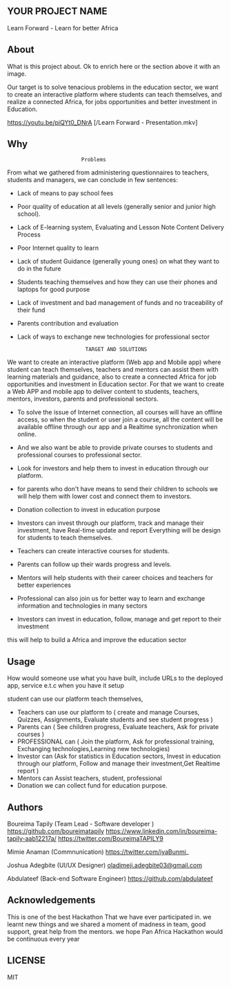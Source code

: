 ## YOUR PROJECT NAME

Learn Forward - Learn for better Africa


## About

What is this project about. Ok to enrich here or the section above it with an image. 

Our target is to solve tenacious problems in the education sector, we want to create an interactive platform where students can teach themselves, and realize a connected Africa, for jobs opportunities and better investment in Education.

https://youtu.be/piQYt0_DNrA
[/Learn Forward - Presentation.mkv]


## Why

                            Problems
From what we gathered from administering questionnaires to teachers, students and managers, we can conclude in few sentences:
- Lack of means to pay school fees
- Poor quality of education at all levels (generally senior and junior high school).
- Lack of E-learning system, Evaluating and Lesson Note Content Delivery Process
- Poor Internet quality to learn
- Lack of student Guidance (generally young ones) on what they want to do in the future
- Students teaching themselves and how they can use their phones and laptops for good purpose 
- Lack of investment and bad management of funds and no traceability of their fund 
- Parents contribution and evaluation 
- Lack of ways to exchange new technologies for professional sector

                            TARGET AND SOLUTIONS

We want to create an interactive platform (Web app and Mobile app) where student can teach themselves, teachers and mentors can assist them with learning materials and guidance, also to create a connected Africa for job opportunities and investment in Education sector.
For that we want to create a Web APP and mobile app to deliver content to students, teachers, mentors, investors, parents and professional sectors.
 - To solve the issue of Internet connection, all courses will have an offline access, so when the student or user join a course, all the content will be available offline through our app and a Realtime synchronization when online.

- And we also want be able to provide private courses to students and professional courses to professional sector.
- Look for investors and help them to invest in education through our platform.
- for parents who don't have means to send their children to schools we will help them with lower cost and connect them to investors.
- Donation collection to invest in education purpose 
- Investors can invest through our platform, track and manage their investment, have Real-time update and report
Everything will be design for students to teach themselves.
-	Teachers can create interactive courses for students.
-	Parents can follow up their wards progress and levels.
-	Mentors will help students with their career choices and teachers for better experiences 
-	Professional can also join us for better way to learn and exchange information and technologies in many sectors 
-	Investors can invest in education, follow, manage and get report to their investment

this will help to build a Africa and improve the education sector



## Usage

 How would someone use what you have built, include URLs to the deployed app, service e.t.c when you have it setup 

 student can  use our platform teach themselves, 
 - Teachers can use our platform to ( create and manage Courses, Quizzes, Assignments, Evaluate students and see student progress )
 - Parents can ( See children progress, Evaluate teachers, Ask for private courses )
 - PROFESSIONAL can ( Join the platform, Ask for professional training, Exchanging technologies,Learning new technologies)
 - Investor can (Ask for statistics in Education sectors, Invest in education through our platform, Follow and manage their investment,Get Realtime report )
 - Mentors can Assist teachers, student, professional 
 - Donation we can collect fund for education purpose. 


## Authors

Boureima Tapily (Team Lead - Software developer ) https://github.com/boureimatapily  https://www.linkedin.com/in/boureima-tapily-aab12217a/ https://twitter.com/BoureimaTAPILY9

Mimie Anaman (Commnunication) https://twitter.com/iyaBunmi_ 

Joshua Adegbite (UI/UX Designer) oladimeji.adegbite03@gmail.com

Abdulateef (Back-end Software Engineer) https://github.com/abdulateef 


## Acknowledgements

This is one of the best Hackathon That we have ever participated in. we learnt new things and we shared a moment of madness in team, good support, great help from the mentors. we hope Pan Africa Hackathon would be continuous every year

## LICENSE
MIT
